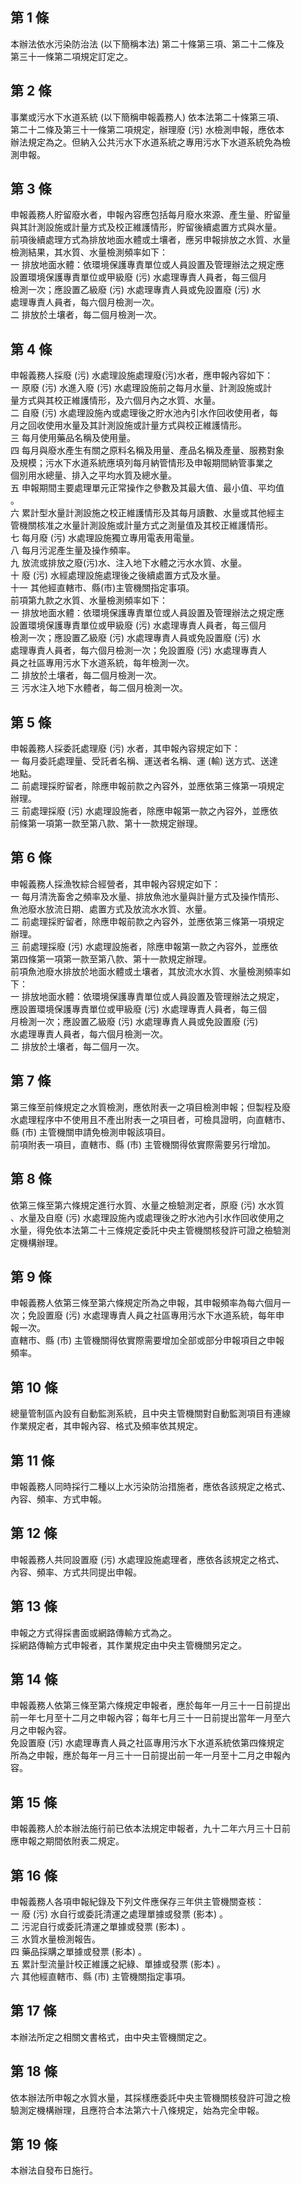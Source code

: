 第 1 條
-------
本辦法依水污染防治法 (以下簡稱本法) 第二十條第三項、第二十二條及  
第三十一條第二項規定訂定之。

第 2 條
-------
事業或污水下水道系統 (以下簡稱申報義務人) 依本法第二十條第三項、  
第二十二條及第三十一條第二項規定，辦理廢 (污) 水檢測申報，應依本  
辦法規定為之。但納入公共污水下水道系統之專用污水下水道系統免為檢  
測申報。

第 3 條
-------
申報義務人貯留廢水者，申報內容應包括每月廢水來源、產生量、貯留量  
與其計測設施或計量方式及校正維護情形，貯留後續處置方式與水量。  
前項後續處理方式為排放地面水體或土壤者，應另申報排放之水質、水量  
檢測結果，其水質、水量檢測頻率如下：  
一  排放地面水體：依環境保護專責單位或人員設置及管理辦法之規定應  
    設置環境保護專責單位或甲級廢 (污) 水處理專責人員者，每三個月  
    檢測一次；應設置乙級廢 (污) 水處理專責人員或免設置廢 (污) 水  
    處理專責人員者，每六個月檢測一次。  
二  排放於土壤者，每二個月檢測一次。

第 4 條
-------
申報義務人採廢 (污) 水處理設施處理廢(污)水者，應申報內容如下：  
一  原廢 (污) 水進入廢 (污) 水處理設施前之每月水量、計測設施或計  
    量方式與其校正維護情形，及六個月內之水質、水量。  
二  自廢 (污) 水處理設施內或處理後之貯水池內引水作回收使用者，每  
    月之回收使用水量及其計測設施或計量方式與校正維護情形。  
三  每月使用藥品名稱及使用量。  
四  每月與廢水產生有關之原料名稱及用量、產品名稱及產量、服務對象  
    及規模；污水下水道系統應填列每月納管情形及申報期間納管事業之  
    個別用水總量、排入之平均水質及總水量。  
五  申報期間主要處理單元正常操作之參數及其最大值、最小值、平均值  
    。  
六  累計型水量計測設施之校正維護情形及其每月讀數、水量或其他經主  
    管機關核准之水量計測設施或計量方式之測量值及其校正維護情形。  
七  每月廢 (污) 水處理設施獨立專用電表用電量。  
八  每月污泥產生量及操作頻率。  
九  放流或排放之廢(污)水、注入地下水體之污水水質、水量。  
十  廢 (污) 水經處理設施處理後之後續處置方式及水量。  
十一  其他經直轄市、縣(市)主管機關指定事項。  
前項第九款之水質、水量檢測頻率如下：  
一  排放地面水體：依環境保護專責單位或人員設置及管理辦法之規定應  
    設置環境保護專責單位或甲級廢 (污) 水處理專責人員者，每三個月  
    檢測一次；應設置乙級廢 (污) 水處理專責人員或免設置廢 (污) 水  
    處理專責人員者，每六個月檢測一次；免設置廢 (污) 水處理專責人  
    員之社區專用污水下水道系統，每年檢測一次。  
二  排放於土壤者，每二個月檢測一次。  
三  污水注入地下水體者，每二個月檢測一次。

第 5 條
-------
申報義務人採委託處理廢 (污) 水者，其申報內容規定如下：  
一  每月委託處理量、受託者名稱、運送者名稱、運 (輸) 送方式、送達  
    地點。  
二  前處理採貯留者，除應申報前款之內容外，並應依第三條第一項規定  
    辦理。  
三  前處理採廢 (污) 水處理設施者，除應申報第一款之內容外，並應依  
    前條第一項第一款至第八款、第十一款規定辦理。

第 6 條
-------
申報義務人採漁牧綜合經營者，其申報內容規定如下：  
一  每月清洗畜舍之頻率及水量、排放魚池水量與計量方式及操作情形、  
    魚池廢水放流日期、處置方式及放流水水質、水量。  
二  前處理採貯留者，除應申報前款之內容外，並應依第三條第一項規定  
    辦理。  
三  前處理採廢 (污) 水處理設施者，除應申報第一款之內容外，並應依  
    第四條第一項第一款至第八款、第十一款規定辦理。  
前項魚池廢水排放於地面水體或土壤者，其放流水水質、水量檢測頻率如  
下：  
一  排放地面水體：依環境保護專責單位或人員設置及管理辦法之規定，  
    應設置環境保護專責單位或甲級廢 (污) 水處理專責人員者，每三個  
    月檢測一次；應設置乙級廢 (污) 水處理專責人員或免設置廢 (污)  
    水處理專責人員者，每六個月檢測一次。  
二  排放於土壤者，每二個月一次。

第 7 條
-------
第三條至前條規定之水質檢測，應依附表一之項目檢測申報；但製程及廢  
水處理程序中不使用且不產出附表一之項目者，可檢具證明，向直轄市、  
縣 (市) 主管機關申請免檢測申報該項目。  
前項附表一項目，直轄市、縣 (市) 主管機關得依實際需要另行增加。

第 8 條
-------
依第三條至第六條規定進行水質、水量之檢驗測定者，原廢 (污) 水水質  
、水量及自廢 (污) 水處理設施內或處理後之貯水池內引水作回收使用之  
水量，得免依本法第二十三條規定委託中央主管機關核發許可證之檢驗測  
定機構辦理。

第 9 條
-------
申報義務人依第三條至第六條規定所為之申報，其申報頻率為每六個月一  
次；免設置廢 (污) 水處理專責人員之社區專用污水下水道系統，每年申  
報一次。  
直轄市、縣 (市) 主管機關得依實際需要增加全部或部分申報項目之申報  
頻率。

第 10 條
--------
總量管制區內設有自動監測系統，且中央主管機關對自動監測項目有連線  
作業規定者，其申報內容、格式及頻率依其規定。

第 11 條
--------
申報義務人同時採行二種以上水污染防治措施者，應依各該規定之格式、  
內容、頻率、方式申報。

第 12 條
--------
申報義務人共同設置廢 (污) 水處理設施處理者，應依各該規定之格式、  
內容、頻率、方式共同提出申報。

第 13 條
--------
申報之方式得採書面或網路傳輸方式為之。  
採網路傳輸方式申報者，其作業規定由中央主管機關另定之。

第 14 條
--------
申報義務人依第三條至第六條規定申報者，應於每年一月三十一日前提出  
前一年七月至十二月之申報內容；每年七月三十一日前提出當年一月至六  
月之申報內容。  
免設置廢 (污) 水處理專責人員之社區專用污水下水道系統依第四條規定  
所為之申報，應於每年一月三十一日前提出前一年一月至十二月之申報內  
容。

第 15 條
--------
申報義務人於本辦法施行前已依本法規定申報者，九十二年六月三十日前  
應申報之期間依附表二規定。

第 16 條
--------
申報義務人各項申報紀錄及下列文件應保存三年供主管機關查核：  
一  廢 (污) 水自行或委託清運之處理單據或發票 (影本) 。  
二  污泥自行或委託清運之單據或發票 (影本) 。  
三  水質水量檢測報告。  
四  藥品採購之單據或發票 (影本) 。  
五  累計型流量計校正維護之紀綠、單據或發票 (影本) 。  
六  其他經直轄市、縣 (市) 主管機關指定事項。

第 17 條
--------
本辦法所定之相關文書格式，由中央主管機關定之。

第 18 條
--------
依本辦法所申報之水質水量，其採樣應委託中央主管機關核發許可證之檢  
驗測定機構辦理，且應符合本法第六十八條規定，始為完全申報。

第 19 條
--------
本辦法自發布日施行。

